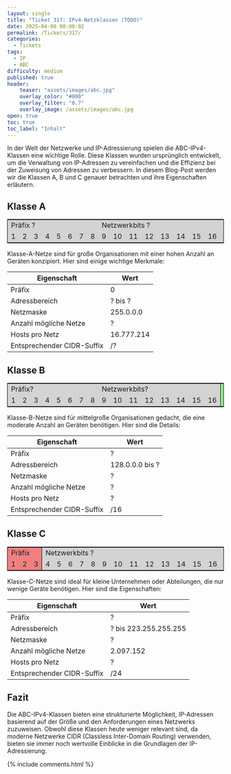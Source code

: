 ```yaml
---
layout: single
title: "Ticket 317: IPv4-Netzklassen (TODO)"
date: 2025-04-08 00:00:02
permalink: /Tickets/317/
categories:
  - Tickets
tags:
  - IP
  - ABC
difficulty: medium
published: true
header:
    teaser: "assets/images/abc.jpg"
    overlay_color: "#000"
    overlay_filter: "0.7"
    overlay_image: /assets/images/abc.jpg
open: true
toc: true
toc_label: "Inhalt"
---
```


In der Welt der Netzwerke und IP-Adressierung spielen die ABC-IPv4-Klassen eine wichtige Rolle. Diese Klassen wurden ursprünglich entwickelt, um die Verwaltung von IP-Adressen zu vereinfachen und die Effizienz bei der Zuweisung von Adressen zu verbessern. In diesem Blog-Post werden wir die Klassen A, B und C genauer betrachten und ihre Eigenschaften erläutern.

## Klasse A

<!-- <table border="1" style="border-collapse: collapse; border: 1px solid black;">
  <tr>
  <td style="background-color: lightcoral; border-right: 1px solid black;"> Präfix </td>
    <td colspan="7" style="background-color: lightblue; border-right: 1px solid black;">Netzwerkbits</td>
    <td colspan="24" style="background-color: lightgreen;">Hostbits</td>
  </tr>
  <tr>
    <td style="background-color: lightcoral; border-right: 1px solid black;">1</td>
    <td style="background-color: lightblue;">2</td>
    <td style="background-color: lightblue;">3</td>
    <td style="background-color: lightblue;">4</td>
    <td style="background-color: lightblue;">5</td>
    <td style="background-color: lightblue;">6</td>
    <td style="background-color: lightblue;">7</td>
    <td style="background-color: lightblue; border-right: 1px solid black;">8</td>
    <td style="background-color: lightgreen;">9</td>
    <td style="background-color: lightgreen;">10</td>
    <td style="background-color: lightgreen;">11</td>
    <td style="background-color: lightgreen;">12</td>
    <td style="background-color: lightgreen;">13</td>
    <td style="background-color: lightgreen;">14</td>
    <td style="background-color: lightgreen;">15</td>
    <td style="background-color: lightgreen;">16</td>
    <td style="background-color: lightgreen;">17</td>
    <td style="background-color: lightgreen;">18</td>
    <td style="background-color: lightgreen;">19</td>
    <td style="background-color: lightgreen;">20</td>
    <td style="background-color: lightgreen;">21</td>
    <td style="background-color: lightgreen;">22</td>
    <td style="background-color: lightgreen;">23</td>
    <td style="background-color: lightgreen;">24</td>
    <td style="background-color: lightgreen;">25</td>
    <td style="background-color: lightgreen;">26</td>
    <td style="background-color: lightgreen;">27</td>
    <td style="background-color: lightgreen;">28</td>
    <td style="background-color: lightgreen;">29</td>
    <td style="background-color: lightgreen;">30</td>
    <td style="background-color: lightgreen;">31</td>
    <td style="background-color: lightgreen;">32</td>
  </tr>
</table> -->

<table style="border-collapse: collapse; border: 1px solid black;">
  <tr>
    <td colspan="8" style="background-color: lightgray;">Präfix ?</td>
    <td colspan="12" style="background-color: lightgray;">Netzwerkbits ?</td>
    <td colspan="12" style="background-color: lightgray;">Hostbits ?</td>
  </tr>
  <tr>
    <td style="background-color: lightgray;">1</td>
    <td style="background-color: lightgray;">2</td>
    <td style="background-color: lightgray;">3</td>
    <td style="background-color: lightgray;">4</td>
    <td style="background-color: lightgray;">5</td>
    <td style="background-color: lightgray;">6</td>
    <td style="background-color: lightgray;">7</td>
    <td style="background-color: lightgray;">8</td>
    <td style="background-color: lightgray;">9</td>
    <td style="background-color: lightgray;">10</td>
    <td style="background-color: lightgray;">11</td>
    <td style="background-color: lightgray;">12</td>
    <td style="background-color: lightgray;">13</td>
    <td style="background-color: lightgray;">14</td>
    <td style="background-color: lightgray;">15</td>
    <td style="background-color: lightgray;">16</td>
    <td style="background-color: lightgray;">17</td>
    <td style="background-color: lightgray;">18</td>
    <td style="background-color: lightgray;">19</td>
    <td style="background-color: lightgray;">20</td>
    <td style="background-color: lightgray;">21</td>
    <td style="background-color: lightgray;">22</td>
    <td style="background-color: lightgray;">23</td>
    <td style="background-color: lightgray;">24</td>
    <td style="background-color: lightgray;">25</td>
    <td style="background-color: lightgray;">26</td>
    <td style="background-color: lightgray;">27</td>
    <td style="background-color: lightgray;">28</td>
    <td style="background-color: lightgray;">29</td>
    <td style="background-color: lightgray;">30</td>
    <td style="background-color: lightgray;">31</td>
    <td style="background-color: lightgray;">32</td>
  </tr>
</table>

Klasse-A-Netze sind für große Organisationen mit einer hohen Anzahl an Geräten konzipiert. Hier sind einige wichtige Merkmale:

|Eigenschaft | Wert |
|------------|------|
| Präfix | 0 |
| Adressbereich | ? bis ? |
| Netzmaske | 255.0.0.0 |
| Anzahl mögliche Netze | ? |
| Hosts pro Netz | 16.777.214 |
| Entsprechender CIDR-Suffix  |/? |

## Klasse B

<table style="border-collapse: collapse; border: 1px solid black;">
  <tr>
    <td colspan="8" style="background-color: lightgray;">Präfix?</td>
    <td colspan="8" style="background-color: lightgray; border-right: 1px solid black;">Netzwerkbits?</td>
    <td colspan="16" style="background-color: lightgreen;">Hostbits</td>
  </tr>
  <tr>
    <td style="background-color: lightgray;">1</td>
    <td style="background-color: lightgray;">2</td>
    <td style="background-color: lightgray;">3</td>
    <td style="background-color: lightgray;">4</td>
    <td style="background-color: lightgray;">5</td>
    <td style="background-color: lightgray;">6</td>
    <td style="background-color: lightgray;">7</td>
    <td style="background-color: lightgray;">8</td>
    <td style="background-color: lightgray;">9</td>
    <td style="background-color: lightgray;">10</td>
    <td style="background-color: lightgray;">11</td>
    <td style="background-color: lightgray;">12</td>
    <td style="background-color: lightgray;">13</td>
    <td style="background-color: lightgray;">14</td>
    <td style="background-color: lightgray;">15</td>
    <td style="background-color: lightgray; border-right: 1px solid black;">16</td>
    <td style="background-color: lightgreen;">17</td>
    <td style="background-color: lightgreen;">18</td>
    <td style="background-color: lightgreen;">19</td>
    <td style="background-color: lightgreen;">20</td>
    <td style="background-color: lightgreen;">21</td>
    <td style="background-color: lightgreen;">22</td>
    <td style="background-color: lightgreen;">23</td>
    <td style="background-color: lightgreen;">24</td>
    <td style="background-color: lightgreen;">25</td>
    <td style="background-color: lightgreen;">26</td>
    <td style="background-color: lightgreen;">27</td>
    <td style="background-color: lightgreen;">28</td>
    <td style="background-color: lightgreen;">29</td>
    <td style="background-color: lightgreen;">30</td>
    <td style="background-color: lightgreen;">31</td>
    <td style="background-color: lightgreen;">32</td>
  </tr>
</table>

Klasse-B-Netze sind für mittelgroße Organisationen gedacht, die eine moderate Anzahl an Geräten benötigen. Hier sind die Details:

|Eigenschaft | Wert |
|------------|------|
| Präfix | ? |
| Adressbereich | 128.0.0.0 bis ? |
| Netzmaske | ? |
| Anzahl mögliche Netze | ? |
| Hosts pro Netz | ? |
| Entsprechender CIDR-Suffix  |/16 |

## Klasse C

<!-- <table border="1" style="border-collapse: collapse; border: 1px solid black;">
  <tr>
    <td colspan="3" style="background-color: lightcoral; border-right: 1px solid black;">Präfix</td>
    <td colspan="21" style="background-color: lightblue; border-right: 1px solid black;">Netzwerkbits</td>
    <td colspan="8" style="background-color: lightgreen;">Hostbits</td>
  </tr>
  <tr>
    <td style="background-color: lightcoral;">1</td>
    <td style="background-color: lightcoral; ">2</td>
    <td style="background-color: lightcoral; border-right: 1px solid black;">3</td>
    <td style="background-color: lightblue;">4</td>
    <td style="background-color: lightblue;">5</td>
    <td style="background-color: lightblue;">6</td>
    <td style="background-color: lightblue;">7</td>
    <td style="background-color: lightblue;">8</td>
    <td style="background-color: lightblue;">9</td>
    <td style="background-color: lightblue;">10</td>
    <td style="background-color: lightblue;">11</td>
    <td style="background-color: lightblue;">12</td>
    <td style="background-color: lightblue;">13</td>
    <td style="background-color: lightblue;">14</td>
    <td style="background-color: lightblue;">15</td>
    <td style="background-color: lightblue;">16</td>
    <td style="background-color: lightblue;">17</td>
    <td style="background-color: lightblue;">18</td>
    <td style="background-color: lightblue;">19</td>
    <td style="background-color: lightblue;">20</td>
    <td style="background-color: lightblue;">21</td>
    <td style="background-color: lightblue;">22</td>
    <td style="background-color: lightblue;">23</td>
    <td style="background-color: lightblue; border-right: 1px solid black;">24</td>
    <td style="background-color: lightgreen;">25</td>
    <td style="background-color: lightgreen;">26</td>
    <td style="background-color: lightgreen;">27</td>
    <td style="background-color: lightgreen;">28</td>
    <td style="background-color: lightgreen;">29</td>
    <td style="background-color: lightgreen;">30</td>
    <td style="background-color: lightgreen;">31</td>
    <td style="background-color: lightgreen;">32</td>
  </tr>
</table> -->

<table style="border-collapse: collapse; border: 1px solid black;">
  <tr>
    <td colspan="3" style="background-color: lightcoral; border-right: 1px solid black;">Präfix</td>
    <td colspan="14" style="background-color: lightgray;">Netzwerkbits ?</td>
    <td colspan="15" style="background-color: lightgray;">Hostbits ?</td>
  </tr>
  <tr>
    <td style="background-color: lightcoral;">1</td>
    <td style="background-color: lightcoral;">2</td>
    <td style="background-color: lightcoral; border-right: 1px solid black;">3</td>
    <td style="background-color: lightgray;">4</td>
    <td style="background-color: lightgray;">5</td>
    <td style="background-color: lightgray;">6</td>
    <td style="background-color: lightgray;">7</td>
    <td style="background-color: lightgray;">8</td>
    <td style="background-color: lightgray;">9</td>
    <td style="background-color: lightgray;">10</td>
    <td style="background-color: lightgray;">11</td>
    <td style="background-color: lightgray;">12</td>
    <td style="background-color: lightgray;">13</td>
    <td style="background-color: lightgray;">14</td>
    <td style="background-color: lightgray; ">15</td>
    <td style="background-color: lightgray;">16</td>
    <td style="background-color: lightgray;">17</td>
    <td style="background-color: lightgray;">18</td>
    <td style="background-color: lightgray;">19</td>
    <td style="background-color: lightgray;">20</td>
    <td style="background-color: lightgray;">21</td>
    <td style="background-color: lightgray;">22</td>
    <td style="background-color: lightgray;">23</td>
    <td style="background-color: lightgray;">24</td>
    <td style="background-color: lightgray;">25</td>
    <td style="background-color: lightgray;">26</td>
    <td style="background-color: lightgray;">27</td>
    <td style="background-color: lightgray;">28</td>
    <td style="background-color: lightgray;">29</td>
    <td style="background-color: lightgray;">30</td>
    <td style="background-color: lightgray;">31</td>
    <td style="background-color: lightgray;">32</td>
  </tr>
</table>

Klasse-C-Netze sind ideal für kleine Unternehmen oder Abteilungen, die nur wenige Geräte benötigen. Hier sind die Eigenschaften:

|Eigenschaft | Wert |
|------------|------|
| Präfix | ? |
| Adressbereich | ? bis 223.255.255.255 |
| Netzmaske | ? |
| Anzahl mögliche Netze | 2.097.152 |
| Hosts pro Netz | ? |
| Entsprechender CIDR-Suffix  |/24 |

## Fazit

Die ABC-IPv4-Klassen bieten eine strukturierte Möglichkeit, IP-Adressen basierend auf der Größe und den Anforderungen eines Netzwerks zuzuweisen. Obwohl diese Klassen heute weniger relevant sind, da moderne Netzwerke CIDR (Classless Inter-Domain Routing) verwenden, bieten sie immer noch wertvolle Einblicke in die Grundlagen der IP-Adressierung.

{% include comments.html %}